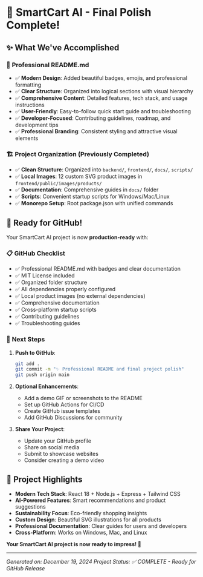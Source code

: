 # 🎉 SmartCart AI - Final Polish Complete!

## ✨ What We've Accomplished

### 📄 **Professional README.md**

- ✅ **Modern Design**: Added beautiful badges, emojis, and professional formatting
- ✅ **Clear Structure**: Organized into logical sections with visual hierarchy
- ✅ **Comprehensive Content**: Detailed features, tech stack, and usage instructions
- ✅ **User-Friendly**: Easy-to-follow quick start guide and troubleshooting
- ✅ **Developer-Focused**: Contributing guidelines, roadmap, and development tips
- ✅ **Professional Branding**: Consistent styling and attractive visual elements

### 🏗️ **Project Organization** (Previously Completed)

- ✅ **Clean Structure**: Organized into `backend/`, `frontend/`, `docs/`, `scripts/`
- ✅ **Local Images**: 12 custom SVG product images in `frontend/public/images/products/`
- ✅ **Documentation**: Comprehensive guides in `docs/` folder
- ✅ **Scripts**: Convenient startup scripts for Windows/Mac/Linux
- ✅ **Monorepo Setup**: Root package.json with unified commands

## 🚀 Ready for GitHub!

Your SmartCart AI project is now **production-ready** with:

### 📋 **GitHub Checklist**

- ✅ Professional README.md with badges and clear documentation
- ✅ MIT License included
- ✅ Organized folder structure
- ✅ All dependencies properly configured
- ✅ Local product images (no external dependencies)
- ✅ Comprehensive documentation
- ✅ Cross-platform startup scripts
- ✅ Contributing guidelines
- ✅ Troubleshooting guides

### 🎯 **Next Steps**

1. **Push to GitHub**:

   ```bash
   git add .
   git commit -m "✨ Professional README and final project polish"
   git push origin main
   ```

2. **Optional Enhancements**:

   - Add a demo GIF or screenshots to the README
   - Set up GitHub Actions for CI/CD
   - Create GitHub issue templates
   - Add GitHub Discussions for community

3. **Share Your Project**:
   - Update your GitHub profile
   - Share on social media
   - Submit to showcase websites
   - Consider creating a demo video

## 🌟 **Project Highlights**

- **Modern Tech Stack**: React 18 + Node.js + Express + Tailwind CSS
- **AI-Powered Features**: Smart recommendations and product suggestions
- **Sustainability Focus**: Eco-friendly shopping insights
- **Custom Design**: Beautiful SVG illustrations for all products
- **Professional Documentation**: Clear guides for users and developers
- **Cross-Platform**: Works on Windows, Mac, and Linux

**Your SmartCart AI project is now ready to impress! 🎊**

---

_Generated on: December 19, 2024_
_Project Status: ✅ COMPLETE - Ready for GitHub Release_
